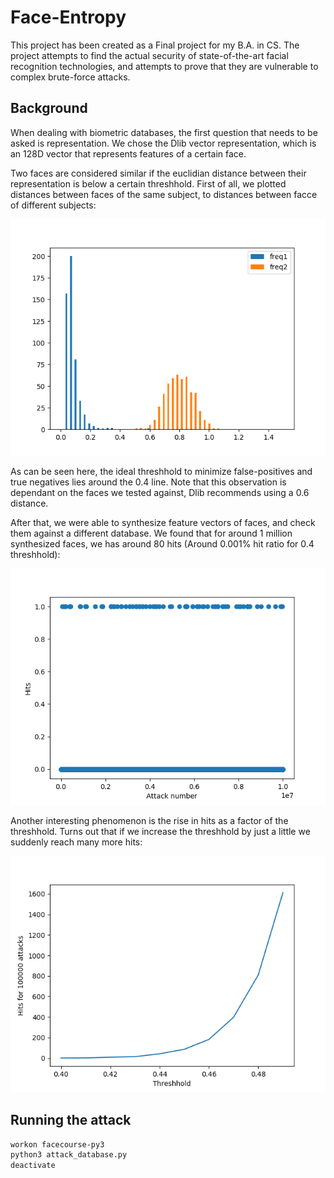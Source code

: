 # Face-Entropy
This project has been created as a Final project for my B.A. in CS. The project attempts to find the actual security of state-of-the-art facial recognition technologies, and attempts to prove that they are vulnerable to complex brute-force attacks.


## Background

When dealing with biometric databases, the first question that needs to be asked is representation. We
chose the Dlib vector representation, which is an 128D vector that represents features of a certain face.


Two faces are considered similar if the euclidian distance between their representation is below a certain threshhold.
First of all, we plotted distances between faces of the same subject, to distances between facce of
different subjects:

![input image](https://github.com/Royz2123/Biometric-Attack/blob/master/figures/threshhold500.png)


As can be seen here, the ideal threshhold to minimize false-positives and true negatives lies around the 0.4
line. Note that this observation is dependant on the faces we tested against, Dlib recommends using a 0.6 distance.


After that, we were able to synthesize feature vectors of faces, and check them against a different database. We found that for around 1 million synthesized faces, we has around 80 hits (Around 0.001% hit ratio for 0.4 threshhold):

![input image](https://github.com/Royz2123/Biometric-Attack/blob/master/figures/diff_bases_10_mil.png)

Another interesting phenomenon is the rise in hits as a factor of the threshhold. Turns out that if we increase the threshhold by just a little we suddenly reach many more hits:

![input image](https://github.com/Royz2123/Biometric-Attack/blob/master/figures/thresh_test4.png)





## Running the attack


```bash
workon facecourse-py3
python3 attack_database.py
deactivate
```
